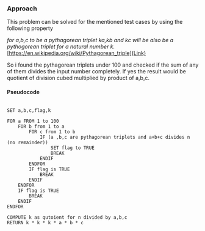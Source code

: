 ### Approach

This problem can be solved for the mentioned test cases by using the following property

_for a,b,c to be a pythagorean triplet ka,kb and kc will be also be a pythogorean triplet for a natural number k._ [https://en.wikipedia.org/wiki/Pythagorean_triple](Link)

So i found the pythagorean triplets under 100 and checked if the sum of any of them divides the input number completely. 
If yes the result would be quotient of division cubed multiplied by product of a,b,c.

#### Pseudocode


```

SET a,b,c,flag,k

FOR a FROM 1 to 100
	FOR b from 1 to a
		FOR c from 1 to b
			IF (a ,b,c are pythagorean triplets and a+b+c divides n (no remainder))
				SET flag to TRUE
				BREAK
			ENDIF
		ENDFOR
		IF flag is TRUE
			BREAK
		ENDIF
	ENDFOR
	IF flag is TRUE
		BREAK
	ENDIF
ENDFOR

COMPUTE k as qutoient for n divided by a,b,c
RETURN k * k * k * a * b * c

```
